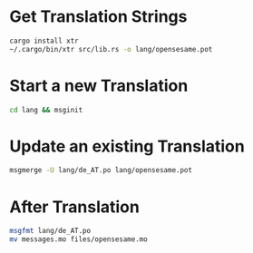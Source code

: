 # Get Translation Strings
```bash
cargo install xtr
~/.cargo/bin/xtr src/lib.rs -o lang/opensesame.pot
```
# Start a new Translation
```bash
cd lang && msginit
```
# Update an existing Translation
```bash
msgmerge -U lang/de_AT.po lang/opensesame.pot
```
# After Translation
```bash
msgfmt lang/de_AT.po
mv messages.mo files/opensesame.mo
```